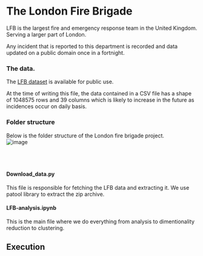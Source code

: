 # The London Fire Brigade
LFB is the largest fire and emergency response team in the United Kingdom. Serving a larger part of London.

Any incident that is reported to this department is recorded and data updated on a public domain once in a fortnight.

### The data.
The <a href = "https://data.london.gov.uk/dataset/london-fire-brigade-incident-records" target = "_blank">LFB dataset</a> is available for public use.

At the time of writing this file, the data contained in a CSV file has a shape of 1048575 rows and 39 columns which is likely to increase in the future as incidences occur on daily basis.

### Folder structure
Below is the folder structure of the London fire brigade project.<br>
![image](https://user-images.githubusercontent.com/68260816/194726990-5335c921-c33c-474c-9c96-e537edad2d63.png)

<br>
<br>

#### Download_data.py
This file is responsible for fetching the LFB data and extracting it.
We use patool library to extract the zip archive.

#### LFB-analysis.ipynb
This is the main file where we do everything from analysis to dimentionality reduction to clustering.

## Execution




